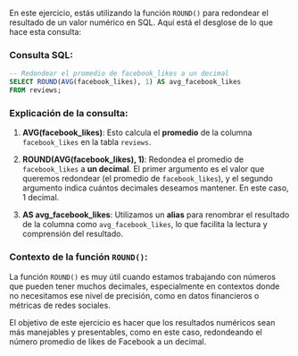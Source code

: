 En este ejercicio, estás utilizando la función `ROUND()` para redondear el resultado de un valor numérico en SQL. Aquí está el desglose de lo que hace esta consulta:

### Consulta SQL:
```sql
-- Redondear el promedio de facebook_likes a un decimal
SELECT ROUND(AVG(facebook_likes), 1) AS avg_facebook_likes
FROM reviews;
```

### Explicación de la consulta:

1. **AVG(facebook_likes)**: Esto calcula el **promedio** de la columna `facebook_likes` en la tabla `reviews`.
   
2. **ROUND(AVG(facebook_likes), 1)**: Redondea el promedio de `facebook_likes` a **un decimal**. El primer argumento es el valor que queremos redondear (el promedio de `facebook_likes`), y el segundo argumento indica cuántos decimales deseamos mantener. En este caso, 1 decimal.

3. **AS avg_facebook_likes**: Utilizamos un **alias** para renombrar el resultado de la columna como `avg_facebook_likes`, lo que facilita la lectura y comprensión del resultado.

### Contexto de la función `ROUND()`:
La función `ROUND()` es muy útil cuando estamos trabajando con números que pueden tener muchos decimales, especialmente en contextos donde no necesitamos ese nivel de precisión, como en datos financieros o métricas de redes sociales.

El objetivo de este ejercicio es hacer que los resultados numéricos sean más manejables y presentables, como en este caso, redondeando el número promedio de likes de Facebook a un decimal.